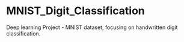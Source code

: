 # MNIST_Digit_Classification
Deep learning Project - MNIST dataset, focusing on handwritten digit classification.
